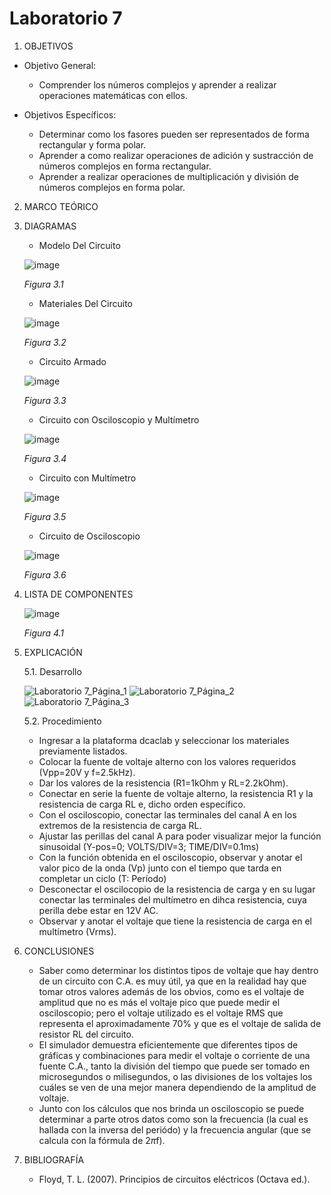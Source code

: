 # Laboratorio 7
1. OBJETIVOS
- Objetivo General:
   
   - Comprender los números complejos y aprender a realizar operaciones matemáticas con ellos.
   
- Objetivos Específicos:
 
   - Determinar como los fasores pueden ser representados de forma rectangular y forma polar.
   - Aprender a como realizar operaciones de adición y sustracción de números complejos en forma rectangular.
   - Aprender a realizar operaciones de multiplicación y división de números complejos en forma polar.
   
2. MARCO TEÓRICO
   
   
   
3. DIAGRAMAS
   - Modelo Del Circuito
   
   ![image](https://user-images.githubusercontent.com/75439689/109229447-4e25de80-7791-11eb-8f3d-7d141b53147b.png)
   
   *Figura 3.1*
   
   - Materiales Del Circuito
   
   ![image](https://user-images.githubusercontent.com/75439689/109229255-0bfc9d00-7791-11eb-8727-b089099d00c5.png)

   
   *Figura 3.2*
   
   - Circuito Armado

   ![image](https://user-images.githubusercontent.com/75439689/109229313-1cad1300-7791-11eb-9c5a-2270dbd7e4b7.png)

   *Figura 3.3*
   
   - Circuito con Osciloscopio y Multímetro
   
   ![image](https://user-images.githubusercontent.com/75439689/109229687-a826a400-7791-11eb-96a6-fad56d25d92e.png)
   
   *Figura 3.4*
   
   - Circuito con Multímetro 
   
   ![image](https://user-images.githubusercontent.com/75439689/109229614-9218e380-7791-11eb-887e-3e4747ab3c2c.png)
   
   *Figura 3.5*
   
   - Circuito de Osciloscopio
   
   ![image](https://user-images.githubusercontent.com/75439689/109229531-7281bb00-7791-11eb-9647-09dd5b43a9f3.png)
   
   *Figura 3.6*
   
4. LISTA DE COMPONENTES
   
   ![image](https://user-images.githubusercontent.com/75439689/111701276-95d7dd00-8808-11eb-8ec1-c5b294974b2e.png)
   
   *Figura 4.1*

5. EXPLICACIÓN

   5.1. Desarrollo
     
     ![Laboratorio 7_Página_1](https://user-images.githubusercontent.com/75439689/111705827-4ba62a00-880f-11eb-907e-6987889fb368.jpg)
![Laboratorio 7_Página_2](https://user-images.githubusercontent.com/75439689/111705829-4c3ec080-880f-11eb-8bda-7c2b764ba369.jpg)
![Laboratorio 7_Página_3](https://user-images.githubusercontent.com/75439689/111705830-4c3ec080-880f-11eb-8aed-eaf94724dc9a.jpg)
     
   5.2. Procedimiento
     
   - Ingresar a la plataforma dcaclab y seleccionar los materiales previamente listados.
   - Colocar la fuente de voltaje alterno con los valores requeridos (Vpp=20V y f=2.5kHz).
   - Dar los valores de la resistencia (R1=1kOhm y RL=2.2kOhm).
   - Conectar en serie la fuente de voltaje alterno, la resistencia R1 y la resistencia de carga RL e, dicho orden específico.
   - Con el osciloscopio, conectar las terminales del canal A en los extremos de la resistencia de carga RL.
   - Ajustar las perillas del canal A para poder visualizar mejor la función sinusoidal (Y-pos=0; VOLTS/DIV=3; TIME/DIV=0.1ms)
   - Con la función obtenida en el osciloscopio, observar y anotar el valor pico de la onda (Vp) junto con el tiempo que tarda en completar un ciclo (T: Período)
   - Desconectar el oscilocopio de la resistencia de carga y en su lugar conectar las terminales del multímetro en dihca resistencia, cuya perilla debe estar en 12V AC.
   - Observar y anotar el voltaje que tiene la resistencia de carga en el multímetro (Vrms).

6. CONCLUSIONES

   - Saber como determinar los distintos tipos de voltaje que hay dentro de un circuito con C.A. es muy útil, ya que en la realidad hay que tomar otros valores además de los obvios, como es el voltaje de amplitud que no es más el voltaje pico que puede medir el osciloscopio; pero el voltaje utilizado es el voltaje RMS que representa el aproximadamente 70% y que es el voltaje de salida de resistor RL del circuito.
   - El simulador demuestra eficientemente que diferentes tipos de gráficas y combinaciones para medir el voltaje o corriente de una fuente C.A., tanto la división del tiempo que puede ser tomado en microsegundos o milisegundos, o las divisiones de los voltajes los cuáles se ven de una mejor manera dependiendo de la amplitud de voltaje.
   - Junto con los cálculos que nos brinda un osciloscopio se puede determinar a parte otros datos como son la frecuencia (la cual es hallada con la inversa del periódo) y la frecuencia angular (que se calcula con la fórmula de 2*π*f).
  
7. BIBLIOGRAFÍA

   - Floyd, T. L. (2007). Principios de circuitos eléctricos (Octava ed.).
